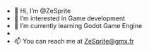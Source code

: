 - 👋 Hi, I’m @ZeSprite
- 👀 I’m interested in Game development
- 🌱 I’m currently learning Godot Game Engine
-
- 📫 You can reach me at ZeSprite@gmx.fr

<!---
ZeSprite/ZeSprite is a ✨ special ✨ repository because its `README.md` (this file) appears on your GitHub profile.
You can click the Preview link to take a look at your changes.
--->
